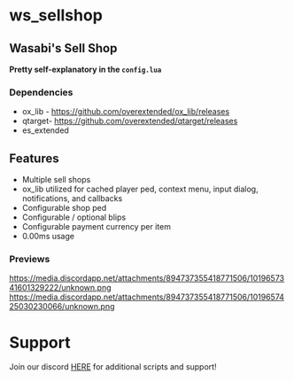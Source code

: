 # ws_sellshop

## Wasabi's Sell Shop

**Pretty self-explanatory in the `config.lua`**

### Dependencies
- ox_lib - https://github.com/overextended/ox_lib/releases
- qtarget- https://github.com/overextended/qtarget/releases
- es_extended

## Features
- Multiple sell shops
- ox_lib utilized for cached player ped, context menu, input dialog, notifications, and callbacks
- Configurable shop ped
- Configurable / optional blips
- Configurable payment currency per item
- 0.00ms usage

### Previews
https://media.discordapp.net/attachments/894737355418771506/1019657341601329222/unknown.png
https://media.discordapp.net/attachments/894737355418771506/1019657425030230066/unknown.png


# Support
Join our discord <a href='https://discord.gg/XJFNyMy3Bv'>HERE</a> for additional scripts and support!
